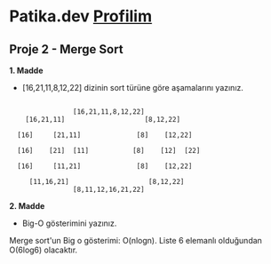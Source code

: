 # Patika.dev [Profilim](https://app.patika.dev/osman-koyuncu)

## Proje 2 - Merge Sort

**1. Madde**

* [16,21,11,8,12,22] dizinin sort türüne göre aşamalarını yazınız.
```

                [16,21,11,8,12,22] 
    [16,21,11]                    [8,12,22] 
    
  [16]     [21,11]              [8]    [12,22]
  
  [16]    [21]  [11]           [8]    [12]  [22]
  
  [16]     [11,21]              [8]    [12,22]
  
     [11,16,21]                    [8,12,22]
                [8,11,12,16,21,22]  
```
                
**2. Madde**

* Big-O gösterimini yazınız.

Merge sort'un Big o gösterimi: O(nlogn). Liste 6 elemanlı olduğundan O(6log6) olacaktır.
